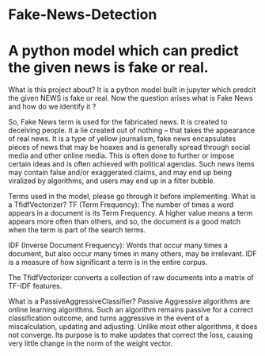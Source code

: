 # Fake-News-Detection
# A python model which can predict the given news is fake or real.

What is this project about? 
It is a python model built in jupyter which predcit the given NEWS is fake or real.
Now the question arises what is Fake News and how do we identify it ?

So, Fake News term is used for the fabricated news. It is created to deceiving people. It a lie created out of nothing – that takes the appearance of real news.
It is a type of yellow journalism, fake news encapsulates pieces of news that may be hoaxes and is generally spread through social media and other online media. This is often 
done to further or impose certain ideas and is often achieved with political agendas. Such news items may contain false and/or exaggerated claims, and may end up being 
viralized by algorithms, and users may end up in a filter bubble.


Terms used in the model, please go through it before implementing.
What is a TfidfVectorizer?
TF (Term Frequency): The number of times a word appears in a document is its Term Frequency. A higher value means a term appears more often than others, and so, the document 
is a good match when the term is part of the search terms.

IDF (Inverse Document Frequency): Words that occur many times a document, but also occur many times in many others, may be irrelevant. IDF is a measure of how significant 
a term is in the entire corpus.

The TfidfVectorizer converts a collection of raw documents into a matrix of TF-IDF features.

What is a PassiveAggressiveClassifier?
Passive Aggressive algorithms are online learning algorithms. Such an algorithm remains passive for a correct classification outcome, and turns aggressive in the event of 
a miscalculation, updating and adjusting. Unlike most other algorithms, it does not converge. Its purpose is to make updates that correct the loss, causing very little change
in the norm of the weight vector.

